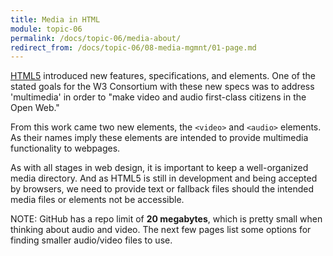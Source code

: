 ```yaml
---
title: Media in HTML
module: topic-06
permalink: /docs/topic-06/media-about/
redirect_from: /docs/topic-06/08-media-mgmnt/01-page.md
---
```


<div class="divider-heading"></div>

[HTML5](https://developer.mozilla.org/en-US/docs/Web/Guide/HTML/HTML5) introduced new features, specifications, and elements. One of the stated goals for the W3 Consortium with these new specs was to address 'multimedia' in order to "make video and audio first-class citizens in the Open Web."

From this work came two new elements, the `<video>` and `<audio>` elements. As their names imply these elements are intended to provide multimedia functionality to webpages.

As with all stages in web design, it is important to keep a well-organized media directory. And as HTML5 is still in development and being accepted by browsers, we need to provide text or fallback files should the intended media files or elements not be accessible.

<span class="label label-info">NOTE:</span> GitHub has a repo limit of **20 megabytes**, which is pretty small when thinking about audio and video. The next few pages list some options for finding smaller audio/video files to use.
